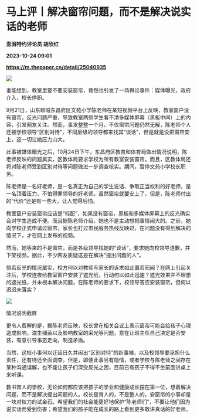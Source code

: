 # 马上评丨解决窗帘问题，而不是解决说实话的老师
**澎湃特约评论员 胡欣红**

**2023-10-24 09:01**

**https://m.thepaper.cn/detail/25040935**

![](https://imagecloud.thepaper.cn/thepaper/image/275/406/98.jpg)

谁能想到，教室里要不要安装窗帘，竟然也引发了一场舆论事件：媒体曝光，政府介入，校长停职。

9月21日，山东聊城东昌府区文苑小学陈老师在某短视频平台上反映，教室窗户没有窗帘，反光问题严重，导致教室两侧学生看不清多媒体屏幕（黑板中间）上的内容，引发网友关注。然而，事发整整一个月，不仅窗帘问题仍然无解，陈老师个人还被学校领导“区别对待”，不同层级的领导都来找其“谈话”，但是就是没把窗帘安上，这一切让她压力山大。

此事被媒体曝光之后，10月24日下午，东昌府区教育和体育局做出情况说明，陈老师反映的问题属实，区教体局要求学校为所有教室安装窗帘。而且，区教体局还将对陈老师受到区别对待等问题做进一步调查核实。期间，暂停文苑小学校长职务。

陈老师是一名好老师，是一名真正为自己的学生说话、争取正当权利的好老师，是一名顶着压力、不怕得罪领导的好老师。虽然窗帘就要安上了，但是，陈老师付出的“代价”还是有一些大，让人觉得后怕。

教室窗户安装窗帘应该是“标配”，如果没有窗帘，黑板和多媒体屏幕上的反光确实会对学生造成不便。而且据陈老师介绍，她也不是主动想把事情闹大的。之前，她向学校正式申请过窗帘，家长也打过市民服务热线反映过，在问题没有得到解决的情况下，才在网上发布的视频。

然而，她等来的不是窗帘，而是各级领导找她的“谈话”，要求她向校领导道歉，并下架视频。据此，不少网友质疑这是在解决“提出问题的人”。

倘若反光的情况属实，校方何以对教师与家长的诉求如此置若罔闻？在网上引起关注后，学校连夜给教室窗户安装了遮光纸，行动何以如此迅速？遮光效果并不理想的遮光纸，并未根本解决问题，在陈老师的要求下，校领导答应安装窗帘，但何以迟迟未落实？

![](https://imagecloud.thepaper.cn/thepaper/image/275/406/430.png)

情况说明截屏

更令人费解的是，据陈老师反映，校长曾在相关会议上表示窗帘可能会给孩子心理造成影响，滋生细菌以及影响教室的采光等问题，意在让班主任自己决定是否安装，有意引导事态走向，制造矛盾。

当然，这桩小事何以迁延日久并闹出“区别对待”的新事端，以及校领导要承担什么责任，还有待还全面调查。但是，即便此事另有隐情，或者学校与陈老师之间存在某种沟通误解，也不能让孩子们深受反光之困，目前已有孩子不得不坐前面讲桌上来听课。

教书育人的学校，无论如何都应该把孩子的学业和健康成长摆在第一位，想着解决问题，而不是解决提出问题的人。校长是育人的，不是整人的，安窗帘的小事却是一块对权力的试金石。希望我们的社会能更好地保护“陈老师们”，不要让他们因为说实话而受到伤害；希望我们的孩子能在成长的路上看到更多敢讲真话的好老师。